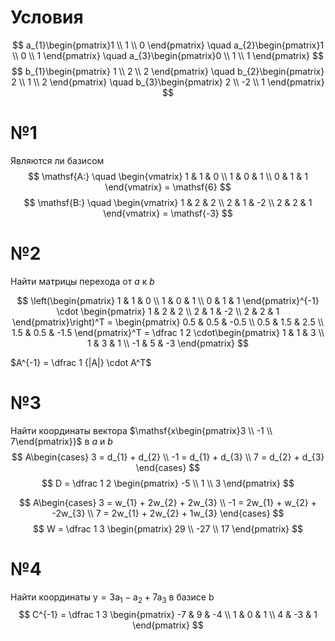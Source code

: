 # Условия
$$
a_{1}\begin{pmatrix}1 \\
1 \\
0
\end{pmatrix} \quad
a_{2}\begin{pmatrix}1 \\
0 \\
1
\end{pmatrix} \quad
a_{3}\begin{pmatrix}0 \\
1 \\
1
\end{pmatrix}
$$
$$
b_{1}\begin{pmatrix}
1 \\
2 \\
2
\end{pmatrix} \quad
b_{2}\begin{pmatrix}
2 \\
1 \\
2
\end{pmatrix} \quad
b_{3}\begin{pmatrix}
2 \\
-2 \\
1
\end{pmatrix}
$$

# №1
Являются ли базисом
$$
\mathsf{A:} \quad \begin{vmatrix} 1 & 1 & 0 \\
1 & 0 & 1 \\
0 & 1 & 1
\end{vmatrix} = \mathsf{6}
$$
$$
\mathsf{B:} \quad \begin{vmatrix}
1 & 2 & 2 \\
2 & 1 & -2 \\
2 & 2 & 1
\end{vmatrix} = \mathsf{-3}
$$

# №2
Найти матрицы перехода от $a$ к $b$

$$
\left(\begin{pmatrix} 1 & 1 & 0 \\
1 & 0 & 1 \\
0 & 1 & 1
\end{pmatrix}^{-1} \cdot \begin{pmatrix} 1 & 2 & 2 \\
2 & 1 & -2 \\
2 & 2 & 1
\end{pmatrix}\right)^T = \begin{pmatrix}
0.5 & 0.5 & -0.5 \\
0.5 & 1.5 & 2.5 \\
1.5 & 0.5 & -1.5
 \end{pmatrix}^T = \dfrac 1 2 \cdot\begin{pmatrix}
1 & 1 & 3 \\
1 & 3 & 1 \\
-1 & 5 & -3
\end{pmatrix}
$$
 
$A^{-1} = \dfrac 1 {|A|} \cdot A^T$

# №3
Найти координаты вектора $\mathsf{x\begin{pmatrix}3 \\ -1 \\ 7\end{pmatrix}}$ в $a$ и $b$
$$
A\begin{cases}
3 = d_{1} + d_{2} \\
-1 = d_{1} + d_{3} \\
7 = d_{2} + d_{3}
\end{cases}
$$
$$
D = \dfrac 1 2 \begin{pmatrix}
-5 \\
1 \\
3
\end{pmatrix}
$$

$$
A\begin{cases}
3 = w_{1} + 2w_{2} + 2w_{3} \\
-1 = 2w_{1} + w_{2} + -2w_{3} \\
7 = 2w_{1} + 2w_{2} + 1w_{3}
\end{cases}
$$
$$
W = \dfrac 1 3 \begin{pmatrix}
29 \\
-27 \\
17
\end{pmatrix}
$$

# №4
Найти координаты $\mathsf{y = 3a_1 - a_2 + 7a_3}$ в базисе b
$$
C^{-1} = \dfrac 1 3 \begin{pmatrix}
-7 & 9 & -4 \\
1 & 0 & 1 \\
4 & -3 & 1
\end{pmatrix}
$$